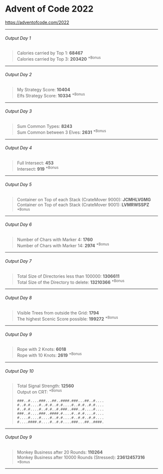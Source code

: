 # Advent of Code 2022
<https://adventofcode.com/2022>
***
###### Output Day 1
>Calories carried by Top 1: **68467**<br>
>Calories carried by Top 3: **203420** <sup>*Bonus</sup>
***
###### Output Day 2
>My Strategy Score: **10404**<br>
>Elfs Strategy Score: **10334** <sup>*Bonus</sup>
***
###### Output Day 3
>Sum Common Types: **8243**<br>
>Sum Common between 3 Elves: **2631** <sup>*Bonus</sup>
***
###### Output Day 4
>Full Intersect: **453**<br>
>Intersect: **919** <sup>*Bonus</sup>
***
###### Output Day 5
>Container on Top of each Stack (CrateMover 9000): **JCMHLVGMG**<br>
>Container on Top of each Stack (CrateMover 9001): **LVMRWSSPZ** <sup>*Bonus</sup>
***
###### Output Day 6
>Number of Chars with Marker 4: **1760**<br>
>Number of Chars with Marker 14: **2974** <sup>*Bonus</sup>
***
###### Output Day 7
>Total Size of Directories less than 100000: **1306611**<br>
>Total Size of the Directory to delete: **13210366** <sup>*Bonus</sup>
***
###### Output Day 8
>Visible Trees from outside the Grid: **1794**<br>
>The highest Scenic Score possible: **199272** <sup>*Bonus</sup>
***
###### Output Day 9
>Rope with 2 Knots: **6018**<br>
>Rope with 10 Knots: **2619** <sup>*Bonus</sup>
***
###### Output Day 10
>Total Signal Strength: **12560**<br>
>Output on CRT: <sup>*Bonus</sup>
>```
>###..#....###...##..####.###...##..#....
>#..#.#....#..#.#..#.#....#..#.#..#.#....
>#..#.#....#..#.#..#.###..###..#....#....
>###..#....###..####.#....#..#.#....#....
>#....#....#....#..#.#....#..#.#..#.#....
>#....####.#....#..#.#....###...##..####.
>```
***
###### Output Day 9
>Monkey Business after 20 Rounds: **110264**<br>
>Monkey Business after 10000 Rounds (Stressed): **23612457316** <sup>*Bonus</sup>
***
